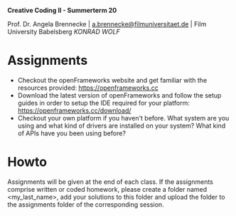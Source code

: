 <!-- ---  
title: Creative Coding II
author: Angela Brennecke
affiliation: Film University Babelsberg KONRAD WOLF
date: Summer term 20
---   -->
**Creative Coding II - Summerterm 20**

Prof. Dr. Angela Brennecke | a.brennecke@filmuniversitaet.de | Film University Babelsberg *KONRAD WOLF*


# Assignments

- Checkout the openFrameworks website and get familiar with the resources provided: https://openframeworks.cc
- Download the latest version of openFrameworks and follow the setup guides in order to setup the IDE required for your platform: https://openframeworks.cc/download/
- Checkout your own platform if you haven't before. What system are you using and what kind of drivers are installed on your system? What kind of APIs have you been using before?



# Howto

Assignments will be given at the end of each class. If the assignments comprise written or coded homework, please create a folder named <my_last_name>, add your solutions to this folder and upload the folder to the assignments folder of the corresponding session.